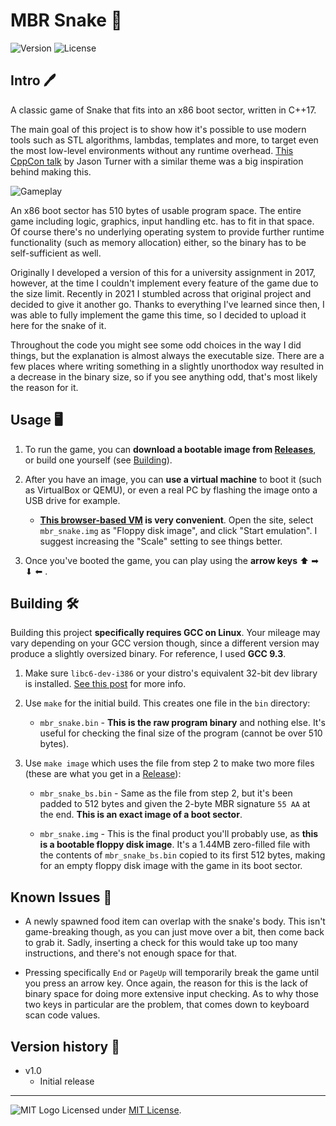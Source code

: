 # MBR Snake 🐍
![Version](https://img.shields.io/badge/Version-1.0-blue.svg) ![License](https://img.shields.io/badge/License-MIT-green.svg)


## Intro 🖊️


A classic game of Snake that fits into an x86 boot sector, written in C++17.

The main goal of this project is to show how it's possible to use modern tools such as STL algorithms, lambdas, templates and more, to target even the most low-level environments without any runtime overhead. [This CppCon talk](https://www.youtube.com/watch?v=zBkNBP00wJE) by Jason Turner with a similar theme was a big inspiration behind making this.


![Gameplay](https://i.imgur.com/yP49Wzl.gif)


An x86 boot sector has 510 bytes of usable program space. The entire game including logic, graphics, input handling etc. has to fit in that space. Of course there's no underlying operating system to provide further runtime functionality (such as memory allocation) either, so the binary has to be self-sufficient as well.

Originally I developed a version of this for a university assignment in 2017, however, at the time I couldn't implement every feature of the game due to the size limit. Recently in 2021 I stumbled across that original project and decided to give it another go. Thanks to everything I've learned since then, I was able to fully implement the game this time, so I decided to upload it here for the snake of it.

Throughout the code you might see some odd choices in the way I did things, but the explanation is almost always the executable size. There are a few places where writing something in a slightly unorthodox way resulted in a decrease in the binary size, so if you see anything odd, that's most likely the reason for it.


## Usage 🖥️


1. To run the game, you can **download a bootable image from [Releases](https://github.com/adam10603/mbr_snake/releases)**, or build one yourself (see [Building](#building-%EF%B8%8F)).

2. After you have an image, you can **use a virtual machine** to boot it (such as VirtualBox or QEMU), or even a real PC by flashing the image onto a USB drive for example.

    - **[This browser-based VM](https://copy.sh/v86/) is very convenient**. Open the site, select `mbr_snake.img` as "Floppy disk image", and click "Start emulation". I suggest increasing the "Scale" setting to see things better.

3. Once you've booted the game, you can play using the **arrow keys** ⬆ ➡ ⬇ ⬅ .


## Building 🛠️


Building this project **specifically requires GCC on Linux**. Your mileage may vary depending on your GCC version though, since a different version may produce a slightly oversized binary. For reference, I used **GCC 9.3**.

1. Make sure `libc6-dev-i386` or your distro's equivalent 32-bit dev library is installed. [See this post](https://stackoverflow.com/a/7412698/3606363) for more info.

2. Use `make` for the initial build. This creates one file in the `bin` directory:

    - `mbr_snake.bin` - **This is the raw program binary** and nothing else. It's useful for checking the final size of the program (cannot be over 510 bytes).

3. Use `make image` which uses the file from step 2 to make two more files (these are what you get in a [Release](https://github.com/adam10603/mbr_snake/releases)):

    - `mbr_snake_bs.bin` - Same as the file from step 2, but it's been padded to 512 bytes and given the 2-byte MBR signature `55 AA` at the end. **This is an exact image of a boot sector**.

    - `mbr_snake.img` - This is the final product you'll probably use, as **this is a bootable floppy disk image**. It's a 1.44MB zero-filled file with the contents of `mbr_snake_bs.bin` copied to its first 512 bytes, making for an empty floppy disk image with the game in its boot sector.


## Known Issues 🛑


- A newly spawned food item can overlap with the snake's body. This isn't game-breaking though, as you can just move over a bit, then come back to grab it. Sadly, inserting a check for this would take up too many instructions, and there's not enough space for that.

- Pressing specifically `End` or `PageUp` will temporarily break the game until you press an arrow key. Once again, the reason for this is the lack of binary space for doing more extensive input checking. As to why those two keys in particular are the problem, that comes down to keyboard scan code values.


## Version history 📃


* v1.0
  * Initial release


_____________________
![MIT Logo](https://upload.wikimedia.org/wikipedia/commons/thumb/0/0c/MIT_logo.svg/32px-MIT_logo.svg.png) Licensed under [MIT License](LICENSE).
